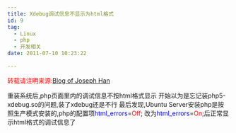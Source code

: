 ```yaml
---
title: Xdebug调试信息不显示为html格式
id: 9
tag:
  - Linux
  - php
  - 开发相关
date: 2011-07-10 10:23:22

---
```


<span style="color: #ff0000;">转载请注明来源:</span>[Blog of Joseph Han](http://ffblog.sinaapp.com "Blog of Joseph Han")

重装系统后,php页面里内的调试信息不按html格式显示
开始以为是忘记装php5-xdebug.so的问题,装了xdebug还是不行
最后发现,Ubuntu Server安装php是按照生产模式安装的,php的配置项<span style="color: #0000ff;">html_errors</span>=<span style="color: #ff0000;">Off</span>;
改为<span style="color: #0000ff;">html_errors</span>=<span style="color: #ff0000;">On</span>;后正常显示html格式的调试信息了